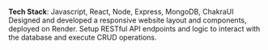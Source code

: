 **Tech Stack**: Javascript, React, Node, Express, MongoDB, ChakraUI
Designed and developed a responsive website layout and components, deployed on Render.
Setup RESTful API endpoints and logic to interact with the database and execute CRUD operations.
